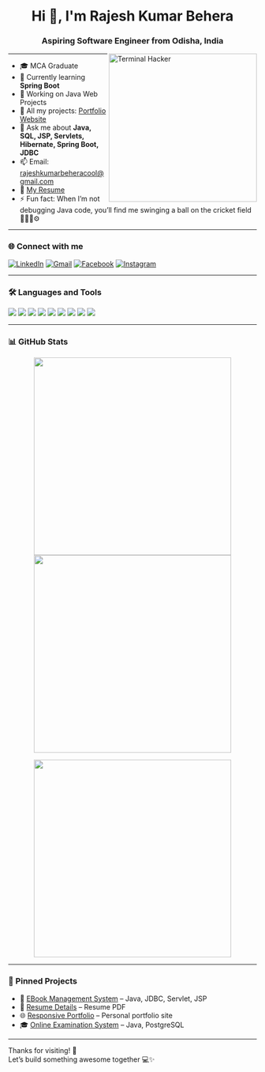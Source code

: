 <h1 align="center">Hi 👋, I'm Rajesh Kumar Behera</h1>
<h3 align="center">Aspiring Software Engineer from Odisha, India</h3>

<img align="right" alt="Terminal Hacker" width="300" src="https://media.giphy.com/media/2fUlWsm3X9pLypW0G4/giphy.gif">

---

- 🎓 MCA Graduate  
- 🌱 Currently learning **Spring Boot**
- 🔧 Working on Java Web Projects  
- 📁 All my projects: [Portfolio Website](https://rajeshkumarbehera9583250735.github.io/Responsive_Portfolio/)  
- 💬 Ask me about **Java, SQL, JSP, Servlets, Hibernate, Spring Boot, JDBC**  
- 📫 Email: [rajeshkumarbeheracool@gmail.com](mailto:rajeshkumarbeheracool@gmail.com)  
- 📄 [My Resume](https://rajeshkumarbehera9583250735.github.io/Resume-Details/)  
- ⚡ Fun fact: When I’m not debugging Java code, you’ll find me swinging a ball on the cricket field 👨‍💻🏏⚙️



---

### 🌐 Connect with me

[![LinkedIn](https://img.shields.io/badge/LinkedIn-blue?style=for-the-badge&logo=linkedin&logoColor=white)](https://www.linkedin.com/in/rajesh-kumar-behera-rk/)
[![Gmail](https://img.shields.io/badge/Gmail-D14836?style=for-the-badge&logo=gmail&logoColor=white)](mailto:rajeshkumarbeheracool@gmail.com)
[![Facebook](https://img.shields.io/badge/Facebook-1877F2?style=for-the-badge&logo=facebook&logoColor=white)](https://www.facebook.com/people/Rajesh-Behera/pfbid02wb3XzvR6f9fhykRaL2cLvdd5wwk4K4rjKdWazd1KxsHb6XQGpQ7hqR9QeNoH8WW7l/)
[![Instagram](https://img.shields.io/badge/Instagram-E4405F?style=for-the-badge&logo=instagram&logoColor=white)](https://www.instagram.com/im._rajesh_/)

---

### 🛠️ Languages and Tools

<p align="left">
  <img src="https://img.shields.io/badge/Java-ED8B00?style=for-the-badge&logo=java&logoColor=white"/>
  <img src="https://img.shields.io/badge/JDBC-003B57?style=for-the-badge"/>
  <img src="https://img.shields.io/badge/Servlets-green?style=for-the-badge"/>
  <img src="https://img.shields.io/badge/JSP-blue?style=for-the-badge"/>
  <img src="https://img.shields.io/badge/Spring%20Boot-6DB33F?style=for-the-badge&logo=springboot&logoColor=white"/>
  <img src="https://img.shields.io/badge/MySQL-00758F?style=for-the-badge&logo=mysql&logoColor=white"/>
  <img src="https://img.shields.io/badge/HTML5-e34c26?style=for-the-badge&logo=html5&logoColor=white"/>
  <img src="https://img.shields.io/badge/CSS3-264de4?style=for-the-badge&logo=css3&logoColor=white"/>
  <img src="https://img.shields.io/badge/JavaScript-f7df1e?style=for-the-badge&logo=javascript&logoColor=black"/>
</p>

---

### 📊 GitHub Stats

<p align="center">
  <img src="https://github-readme-stats.vercel.app/api?username=rajeshkumarbehera9583250735&show_icons=true&theme=radical" width="400" />
  <img src="https://github-readme-streak-stats.herokuapp.com/?user=rajeshkumarbehera9583250735&theme=radical" width="400" />
</p>

<p align="center">
  <img src="https://github-readme-stats.vercel.app/api/top-langs/?username=rajeshkumarbehera9583250735&layout=compact&theme=radical" width="400" />
</p>

---

### 📌 Pinned Projects

- 🎯 [EBook Management System](https://github.com/rajeshkumarbehera9583250735/EBook-Management-System) – Java, JDBC, Servlet, JSP  
- 📝 [Resume Details](https://github.com/rajeshkumarbehera9583250735/Resume-Details) – Resume PDF  
- 🌐 [Responsive Portfolio](https://rajeshkumarbehera9583250735.github.io/Responsive_Portfolio/) – Personal portfolio site  
- 🎓 [Online Examination System](https://github.com/rajeshkumarbehera9583250735/online-examination-system) – Java, PostgreSQL

---

Thanks for visiting! 🙏  
Let’s build something awesome together 💻✨

